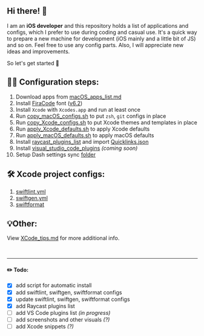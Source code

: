 ## Hi there! 👋

I am an **iOS developer** and this repository holds a list of applications and configs, which I prefer to use during coding and casual use.
It's a quick way to prepare a new machine for development (iOS mainly and a little bit of JS) and so on.
Feel free to use any config parts.
Also, I will appreciate new ideas and improvements.  

So let's get started 🚀

## 🧑‍💻 Configuration steps:

1. Download apps from  [macOS_apps_list.md](macOS_apps_list.md)
2. Install [FiraCode](https://github.com/tonsky/FiraCode) font ([v6.2](https://github.com/tonsky/FiraCode/releases/download/6.2/Fira_Code_v6.2.zip))
3. Install `Xcode` with `Xcodes.app` and run at least once
4. Run [copy_macOS_configs.sh](copy_macOS_configs.sh) to put `zsh`, `git` configs in place
5. Run [copy_Xcode_configs.sh](copy_Xcode_configs.sh) to put Xcode themes and templates in place
6. Run [apply_Xcode_defaults.sh](apply_Xcode_defaults.sh) to apply Xcode defaults
7. Run [apply_macOS_defaults.sh](apply_macOS_defaults.sh) to apply macOS defaults
8. Install [raycast_plugins_list](raycast_plugins_list.md) and import [Quicklinks.json](Raycast/Quicklinks.json)
9. Install [visual_studio_code_plugins](visual_studio_code_plugins_list.md) <i>(coming soon)</i>
10. Setup Dash settings sync [folder](Dash)

## 🛠️ Xcode project configs:

1. [swiftlint.yml](Xcode/swiftlint.yml)
2. [swiftgen.yml](Xcode/swiftgen.yml)
2. [swiftformat](Xcode/swiftformat)

## 💡Other:

View [XCode_tips.md](Xcode_tips.md) for more additional info.

</br>

---

#### ✏️ Todo:
- [x] add script for automatic install
- [x] add swiftlint, swiftgen, swiftformat configs
- [x] update swiftlint, swiftgen, swiftformat configs
- [x] add Raycast plugins list
- [ ] add VS Code plugins list <i>(in progress)</i>
- [ ] add screenshots and other visuals <i>(?)</i>
- [ ] add Xcode snippets <i>(?)</i>